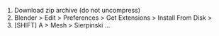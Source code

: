 1. Download zip archive (do not uncompress)
2. Blender > Edit > Preferences > Get Extensions > Install From Disk > 
3. [SHIFT] A > Mesh > Sierpinski ...

